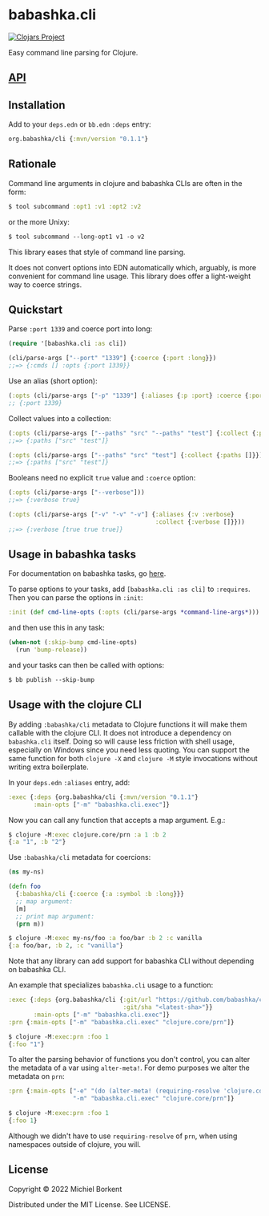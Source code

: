 # babashka.cli

[![Clojars Project](https://img.shields.io/clojars/v/org.babashka/cli.svg)](https://clojars.org/org.babashka/cli)

Easy command line parsing for Clojure.

## [API](API.md)

## Installation

Add to your `deps.edn` or `bb.edn` `:deps` entry:

``` clojure
org.babashka/cli {:mvn/version "0.1.1"}
```

## Rationale

Command line arguments in clojure and babashka CLIs are often in the form:

``` clojure
$ tool subcommand :opt1 :v1 :opt2 :v2
```

or the more Unixy:

``` clojure
$ tool subcommand --long-opt1 v1 -o v2
```

This library eases that style of command line parsing.

It does not convert options into EDN automatically which, arguably, is more
convenient for command line usage. This library does offer a light-weight way to
coerce strings.

## Quickstart

Parse `:port 1339` and coerce port into long:

``` clojure
(require '[babashka.cli :as cli])

(cli/parse-args ["--port" "1339"] {:coerce {:port :long}})
;;=> {:cmds [] :opts {:port 1339}}
```

Use an alias (short option):

``` clojure
(:opts (cli/parse-args ["-p" "1339"] {:aliases {:p :port} :coerce {:port :long}}))
;; {:port 1339}
```

Collect values into a collection:

``` clojure
(:opts (cli/parse-args ["--paths" "src" "--paths" "test"] {:collect {:paths []}}))
;;=> {:paths ["src" "test"]}

(:opts (cli/parse-args ["--paths" "src" "test"] {:collect {:paths []}}))
;;=> {:paths ["src" "test"]}
```

Booleans need no explicit `true` value and `:coerce` option:

``` clojure
(:opts (cli/parse-args ["--verbose"]))
;;=> {:verbose true}

(:opts (cli/parse-args ["-v" "-v" "-v"] {:aliases {:v :verbose}
                                         :collect {:verbose []}}))
;;=> {:verbose [true true true]}
```

## Usage in babashka tasks

For documentation on babashka tasks, go [here](https://book.babashka.org/#tasks).

To parse options to your tasks, add `[babashka.cli :as cli]` to
`:requires`. Then you can parse the options in `:init`:

``` clojure
:init (def cmd-line-opts (:opts (cli/parse-args *command-line-args*)))
```
and then use this in any task:

``` clojure
(when-not (:skip-bump cmd-line-opts)
  (run 'bump-release))
```

and your tasks can then be called with options:

``` clojure
$ bb publish --skip-bump
```

## Usage with the clojure CLI

By adding `:babashka/cli` metadata to Clojure functions it will make them
callable with the clojure CLI. It does not introduce a dependency on
`babashka.cli` itself. Doing so will cause less friction with shell usage,
especially on Windows since you need less quoting. You can support the same
function for both `clojure -X` and `clojure -M` style invocations without
writing extra boilerplate.

In your `deps.edn` `:aliases` entry, add:

``` clojure
:exec {:deps {org.babashka/cli {:mvn/version "0.1.1"}
       :main-opts ["-m" "babashka.cli.exec"]}
```

Now you can call any function that accepts a map argument. E.g.:

``` clojure
$ clojure -M:exec clojure.core/prn :a 1 :b 2
{:a "1", :b "2"}
```

Use `:babashka/cli` metadata for coercions:

``` clojure
(ns my-ns)

(defn foo
  {:babashka/cli {:coerce {:a :symbol :b :long}}}
  ;; map argument:
  [m]
  ;; print map argument:
  (prn m))
```

``` clojure
$ clojure -M:exec my-ns/foo :a foo/bar :b 2 :c vanilla
{:a foo/bar, :b 2, :c "vanilla"}
```

Note that any library can add support for babashka CLI without depending on
babashka CLI.

An example that specializes `babashka.cli` usage to a function:

``` clojure
:exec {:deps {org.babashka/cli {:git/url "https://github.com/babashka/cli"
                                :git/sha "<latest-sha>"}}
       :main-opts ["-m" "babashka.cli.exec"]}
:prn {:main-opts ["-m" "babashka.cli.exec" "clojure.core/prn"]}
```

``` clojure
$ clojure -M:exec:prn :foo 1
{:foo "1"}
```

To alter the parsing behavior of functions you don't control, you can alter the
metadata of a var using `alter-meta!`. For demo purposes we alter the metadata
on `prn`:

``` clojure
:prn {:main-opts ["-e" "(do (alter-meta! (requiring-resolve 'clojure.core/prn) assoc :babashka/cli {:coerce {:foo :long}}) nil)"
                  "-m" "babashka.cli.exec" "clojure.core/prn"]}
```

``` clojure
$ clojure -M:exec:prn :foo 1
{:foo 1}
```

Although we didn't have to use `requiring-resolve` of `prn`, when using
namespaces outside of clojure, you will.

## License

Copyright © 2022 Michiel Borkent

Distributed under the MIT License. See LICENSE.
